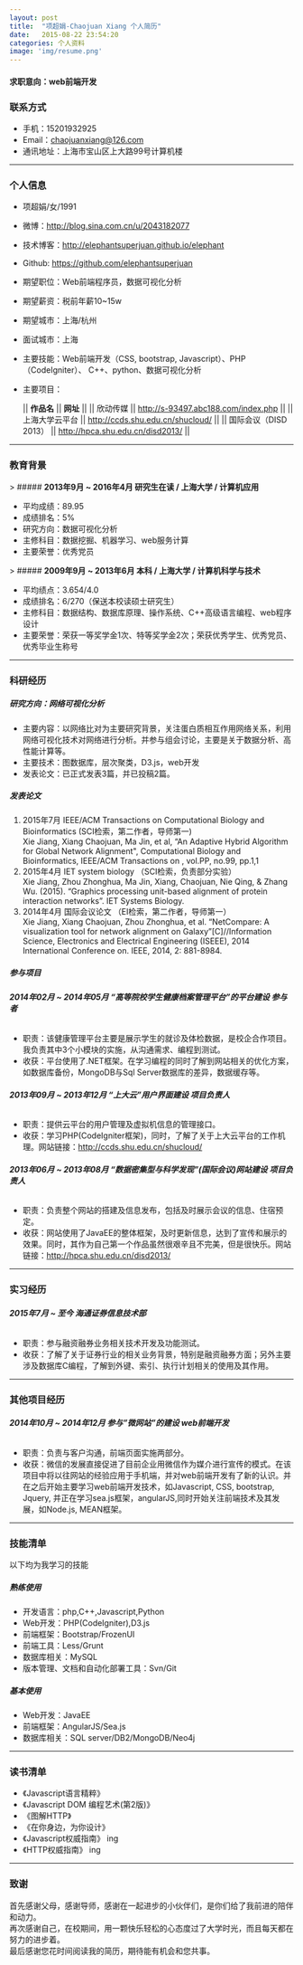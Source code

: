 ```yaml
---
layout: post
title:  "项超娟-Chaojuan Xiang 个人简历"
date:   2015-08-22 23:54:20
categories: 个人资料
image: 'img/resume.png'
---
```

#### **求职意向：web前端开发**

### 联系方式
- 手机：15201932925 
- Email：chaojuanxiang@126.com 
- 通讯地址：上海市宝山区上大路99号计算机楼

---

### 个人信息

 - 项超娟/女/1991 
 - 微博：http://blog.sina.com.cn/u/2043182077
 - 技术博客：http://elephantsuperjuan.github.io/elephant
 - Github: https://github.com/elephantsuperjuan 
 - 期望职位：Web前端程序员，数据可视化分析
 - 期望薪资：税前年薪10~15w
 - 期望城市：上海/杭州
 - 面试城市：上海
 - 主要技能：Web前端开发（CSS, bootstrap, Javascript）、PHP（CodeIgniter）、
C++、python、数据可视化分析
 - 主要项目：

	|| **作品名** || **网址** ||
	|| 欣动传媒 || http://s-93497.abc188.com/index.php ||
	|| 上海大学云平台 || http://ccds.shu.edu.cn/shucloud/ ||
	|| 国际会议（DISD 2013） || http://hpca.shu.edu.cn/disd2013/ ||

---

### 教育背景

&gt; ##### **2013年9月 ~ 2016年4月 研究生在读 / 上海大学 / 计算机应用**

 - 平均成绩：89.95   
 - 成绩排名：5%      
 - 研究方向：数据可视化分析   
 - 主修科目：数据挖掘、机器学习、web服务计算   
 - 主要荣誉：优秀党员      

&gt; ##### **2009年9月 ~ 2013年6月 本科 / 上海大学 / 计算机科学与技术**  

 - 平均绩点：3.654/4.0   
 - 成绩排名：6/270（保送本校读硕士研究生）  
 - 主修科目：数据结构、数据库原理、操作系统、C++高级语言编程、web程序设计   
 - 主要荣誉：荣获一等奖学金1次、特等奖学金2次；荣获优秀学生、优秀党员、优秀毕业生称号   
  
---

### 科研经历

##### **研究方向：网络可视化分析**  
 - 主要内容：以网络比对为主要研究背景，关注蛋白质相互作用网络关系，利用网络可视化技术对网络进行分析。并参与组会讨论，主要是关于数据分析、高性能计算等。   
 - 主要技术：图数据库，层次聚类，D3.js，web开发   
 - 发表论文：已正式发表3篇，并已投稿2篇。  

##### **发表论文**      
1. 2015年7月 IEEE/ACM Transactions on Computational Biology and Bioinformatics (SCI检索，第二作者，导师第一)    
Xie Jiang, Xiang Chaojuan, Ma Jin, et al, “An Adaptive Hybrid Algorithm for Global Network Alignment", Computational Biology and Bioinformatics, IEEE/ACM Transactions on , vol.PP, no.99, pp.1,1    
2. 2015年4月 IET system biology （SCI检索，负责部分实验）     
Xie Jiang, Zhou Zhonghua, Ma Jin, Xiang, Chaojuan, Nie Qing, & Zhang Wu. (2015). “Graphics processing unit-based alignment of protein interaction networks”. IET Systems Biology.       
3. 2014年4月  国际会议论文 （EI检索，第二作者，导师第一）     
Xie Jiang, Xiang Chaojuan, Zhou Zhonghua, et al. “NetCompare: A visualization tool for network alignment on Galaxy”[C]//Information Science, Electronics and Electrical Engineering (ISEEE), 2014 International Conference on. IEEE, 2014, 2: 881-8984. 
   
##### **参与项目** 

###### **2014年02月 ~ 2014年05月  “高等院校学生健康档案管理平台”的平台建设 参与者**

 * 职责：该健康管理平台主要是展示学生的就诊及体检数据，是校企合作项目。我负责其中3个小模块的实施，从沟通需求、编程到测试。  
 * 收获：平台使用了.NET框架。在学习编程的同时了解到网站相关的优化方案，如数据库备份，MongoDB与Sql Server数据库的差异，数据缓存等。

###### **2013年09月 ~ 2013年12月  “上大云”用户界面建设 项目负责人**

 * 职责：提供云平台的用户管理及虚拟机信息的管理接口。  
 * 收获：学习PHP(CodeIgniter框架)，同时，了解了关于上大云平台的工作机理。网站链接：http://ccds.shu.edu.cn/shucloud/


###### **2013年06月 ~ 2013年08月  “数据密集型与科学发现”(国际会议)网站建设 项目负责人**

 * 职责：负责整个网站的搭建及信息发布，包括及时展示会议的信息、住宿预定。  
 * 收获：网站使用了JavaEE的整体框架，及时更新信息，达到了宣传和展示的效果。同时，其作为自己第一个作品虽然很艰辛且不完美，但是很快乐。网站链接：http://hpca.shu.edu.cn/disd2013/

---

### 实习经历

###### **2015年7月 ~ 至今  海通证券信息技术部**

 * 职责：参与融资融券业务相关技术开发及功能测试。  
 * 收获：了解了关于证券行业的相关业务背景，特别是融资融券方面；另外主要涉及数据库C编程，了解到外键、索引、执行计划相关的使用及其作用。

---
 
### 其他项目经历 

###### **2014年10月 ~ 2014年12月  参与”微网站”的建设 web前端开发**

 * 职责：负责与客户沟通，前端页面实施两部分。  
 * 收获：微信的发展直接促进了目前企业用微信作为媒介进行宣传的模式。在该项目中将以往网站的经验应用于手机端，并对web前端开发有了新的认识。并在之后开始主要学习web前端开发技术，如Javascript, CSS, bootstrap, Jquery, 并正在学习sea.js框架，angularJS,同时开始关注前端技术及其发展，如Node.js, MEAN框架。

---

### 技能清单

以下均为我学习的技能

##### **熟练使用**

- 开发语言：php,C++,Javascript,Python
- Web开发：PHP(CodeIgniter),D3.js
- 前端框架：Bootstrap/FrozenUI
- 前端工具：Less/Grunt
- 数据库相关：MySQL
- 版本管理、文档和自动化部署工具：Svn/Git

##### **基本使用**

- Web开发：JavaEE
- 前端框架：AngularJS/Sea.js
- 数据库相关：SQL server/DB2/MongoDB/Neo4j

---


### 读书清单

 - 《Javascript语言精粹》
 - 《Javascript DOM 编程艺术(第2版)》
 - 《图解HTTP》
 - 《在你身边，为你设计》
 - 《Javascript权威指南》 ing
 - 《HTTP权威指南》 ing

---

### 致谢
首先感谢父母，感谢导师，感谢在一起进步的小伙伴们，是你们给了我前进的陪伴和动力。   
再次感谢自己，在校期间，用一颗快乐轻松的心态度过了大学时光，而且每天都在努力的进步着。   
最后感谢您花时间阅读我的简历，期待能有机会和您共事。   